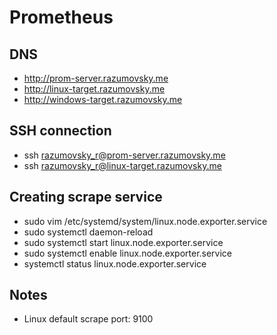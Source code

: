 # Prometheus

## DNS

- http://prom-server.razumovsky.me
- http://linux-target.razumovsky.me
- http://windows-target.razumovsky.me

## SSH connection

- ssh razumovsky_r@prom-server.razumovsky.me
- ssh razumovsky_r@linux-target.razumovsky.me

## Creating scrape service

- sudo vim /etc/systemd/system/linux.node.exporter.service
- sudo systemctl daemon-reload 
- sudo systemctl start linux.node.exporter.service
- sudo systemctl enable linux.node.exporter.service
- systemctl status linux.node.exporter.service

## Notes

- Linux default scrape port: 9100
